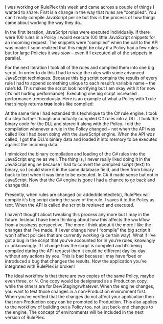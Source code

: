 
I was working on RulePlex this week and came across a couple of things I wanted to share. First is a change in the way that rules are “compiled”. You can’t really compile JavaScript per se but this is the process of how things came about working the way they do…

In the first iteration, JavaScript rules were executed individually. If there were 100 rules in a Policy I would execute 100 little JavaScript snippets for an incoming request. The snippets were “compiled” when the call to the API was made. I soon realized that this might be okay if a Policy had a few rules but for large Policies it was *slow* – even if I executed all of the snippets in parallel.

For the next iteration I took all of the rules and compiled them into one big script. In order to do this I had to wrap the rules with some advanced JavaScript techniques. Because this big script contains the results of every rule I had to append something unique to each result’s variable name – the rule’s **Id**. This makes the script look horrifying but I am okay with it for now (it’s not hurting performance). Executing one big script increased performance tremendously. Here is an example of what a Policy with 1 rule that simply returns **true** looks like compiled:

<script src="https://gist.github.com/rushfrisby/ac4aedf49ec4b1270c9e.js"></script>

At the same time I had extended this technique to the C# rule engine. I took it a step further though and actually compiled C# rules into a DLL. I took the binary code for the DLL and stored it along with the Policy. I did the compilation whenever a rule in the Policy changed – not when the API was called like I had been doing with the JavaScript engine. When the API *was* called, I got the DLL’s binary data and loaded it into memory to be executed against the incoming data.

I mimicked the binary compilation and loading of the C# rules into the JavaScript engine as well. The thing is, I never really liked doing it in the JavaScript engine because I had to convert the compiled script (text) to binary, so I could store it in the same database field, and then from binary back to text when it was time to be executed. In C# it made sense but not in JavaScript. Now that the C# engine is gone I had a chance to go back and change this.

Presently, when rules are changed (or added/deleted/etc), RulePlex will compile it’s big script during the save of the rule. I saves it to the Policy as text. When the API is called the script is retrieved and executed.

I haven’t thought about tweaking this process any more but I may in the future. Instead I have been thinking about how this affects the workflow from a business perspective. The more I think about it the more I like the changes that I’ve made. If I ever change how I “compile” the big script it won’t affect policies that are currently *working* (a certain way). What if I’ve got a bug in the script that you’ve accounted for in you’re rules, knowingly or unknowingly. If I change how the script is compiled and it’s being compiled during the API request then it could be different day-by-day without any actions by you. This is bad because I may have fixed or introduced a bug that changes the results. Now the application you’ve integrated with RulePlex is broken!

The ideal workflow is that there are two copies of the same Policy, maybe even three, or N. One copy would be designated as a Production copy, while the others are for Dev/Staging/whatever. When the engine changes, you want to test those changes in a non-Production environment first. When you’ve verified that the changes do not affect your application then that non-Production copy can be promoted to Production. This also applies to the workflow of building out a Policy too, not just back-end changes to the engine. The concept of environments will be included in the next version of RulePlex.


